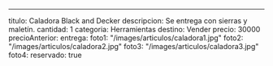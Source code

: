 ---
titulo: Caladora Black and Decker
descripcion: Se entrega con sierras y maletín.
cantidad: 1
categoria: Herramientas
destino: Vender
precio: 30000
precioAnterior: 
entrega: 
foto1: "/images/articulos/caladora1.jpg"
foto2: "/images/articulos/caladora2.jpg"
foto3: "/images/articulos/caladora3.jpg"
foto4: 
reservado: true
